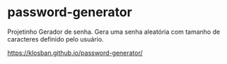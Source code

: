 # password-generator
Projetinho Gerador de senha. Gera uma senha aleatória com tamanho de caracteres definido pelo usuário.

https://klosban.github.io/password-generator/
